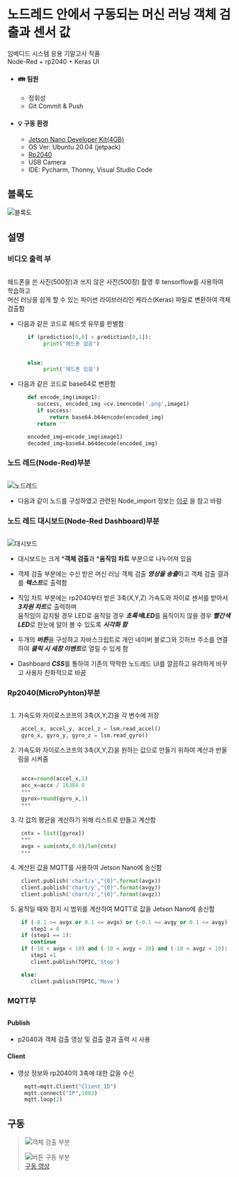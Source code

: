 # 노드레드 안에서 구동되는 머신 러닝 객체 검출과 센서 값
임베디드 시스템 응용 기말고사 작품  
Node-Red + rp2040 + Keras UI 
<!-------------------------------------------------------------Part 1------------------------------------------------------------------------------------------>
* #### :family: 팀원
  * 정휘성
  * Git Commit & Push
  
* #### 💡 구동 환경
  * <a href="https://developer.nvidia.com/embedded/jetson-nano-developer-kit" target="_blank">Jetson Nano Developer Kit(4GB)</a>  
  * OS Ver: Ubuntu 20.04 (jetpack)
  * <a href="https://docs.arduino.cc/hardware/nano-rp2040-connect" target="_blank">Rp2040</a>  
  * USB Camera
  * IDE: Pycharm, Thonny, Visual Studio Code

## 블록도
![블록도](./img/블록도_최종.jpg) 
  




##  
## 설명
### **비디오 출력 부**
##
  헤드폰을 쓴 사진(500장)과 쓰지 않은 사진(500장) 촬영 후 tensorflow를 사용하여 학습하고</br>
  머신 러닝을 쉽게 할 수 있는 파이썬 라이브러리인 케라스(Keras) 파일로 변환하여 객체 검출함     
  
  * 다음과 같은 코드로 헤드셋 유무를 판별함  
  
       ```python
          if (prediction[0,0] < prediction[0,1]):
               print("헤드폰 없음")


          else:
               print('헤드폰 있음')
       ```
  * 다음과 같은 코드로 base64로 변환함  
  
       ```python 
          def encode_img(image1):
             success, encoded_img =cv.imencode('.png',image1)
             if success:
                 return base64.b64encode(encoded_img)
             return ''

          encoded_img=encode_img(image1)
          decoded_img=base64.b64decode(encoded_img)
       ```
### **노드 레드(Node-Red)부분**  
##
  ![노드레드](./img/노드레드.jpg)  
  * 다음과 같이 노드를 구성하였고 관련된 Node_import 정보는 [이곳](./Node-Red_import/import_node.md) 을 참고 바람   
### **노드 레드 대시보드(Node-Red Dashboard)부분**  
##
  ![대시보드](./img/대시보드.jpg)  
  * 대시보드는 크게 ***객체 검출**과 ***움직임 차트** 부분으로 나누어져 있음  

  * 객체 검출 부분에는 수신 받은 머신 러닝 객체 검출 ***영상을 송출***하고 객체 검출 결과를 ***텍스트***로 출력함  

  * 직임 차트 부분에는 rp2040부터 받은 3축(X,Y,Z) 가속도와 자이로 센서를 받아서 ***3차원 차트***로 출력하며  
     움직임이 감지될 경우 LED로 움직일 경우 ***초록색LED***를 움직이지 않을 경우 ***빨간색LED***로 한눈에 알아 볼 수 있도록 ***시각화 함***
       
  * 두개의 ***버튼***을 구성하고 자바스크립트로 개인 네이버 블로그와 깃허브 주소를 연결하여 ***클릭 시 새창 이벤트***로 열릴 수 있게 함
    
  * Dashboard ***CSS***를 통하여 기존의 딱딱한 노드레드 UI를 깔끔하고 유려하게 바꾸고 사용자 친화적으로 바꿈
### **Rp2040(MicroPyhton)부분**  
##

  1. 가속도와 자이로스코프의 3축(X,Y,Z)을 각 변수에 저장 
    
       ```python
        accel_x, accel_y, accel_z = lsm.read_accel()  
        gyro_x, gyro_y, gyro_z = lsm.read_gyro()  
       ```  
  2. 가속도와 자이로스코프의 3축(X,Y,Z)을 원하는 값으로 만들기 위하여 계산과 반올림을 시켜줌  
    
       ```python 

        accx=round(accel_x,1)  
        acc_x=accx / 16384.0  
        ***  
        gyrox=round(gyro_x,1)  
        ***  
        ```
   3. 각 값의 평균을 계산하기 위해 리스트로 만들고 계산함  
     
       ```python 
        cntx = list([gyrox])  
        ***  
        avgx = sum(cntx,0.0)/len(cntx)  
        ***  
       ```
   4. 계산된 값을 MQTT를 사용하여 Jetson Nano에 송신함  
     
       ```python 
        client.publish('chart/x',"{0}".format(avgx))
        client.publish('chart/y',"{0}".format(avgy))
        client.publish('chart/z',"{0}".format(avgz))
       ```
   5. 움직일 때와 정지 시 범위를 계산하여 MQTT로 값을 Jetson Nano에 송신함  
     
       ```python 
        if (-0.1 >= avgx or 0.1 <= avgx) or (-0.1 >= avgy or 0.1 <= avgy) or (-0.1 >= avgz or 0.1 <= avgz):
           step1 = 0
        if (step1 == 1):
           continue
        if (-10 < avgx < 10) and (-10 < avgy < 10) and (-10 < avgz < 10): #mqtt 빈도를 고려하여 넓게 잡음
           step1 =1
           client.publish(TOPIC,'Stop') 

        else:
           client.publish(TOPIC,'Move')
       ```
 
 ### **MQTT부**  
 ##
   #### Publish 
   * p2040과 객체 검출 영상 및 검출 결과 출력 시 사용
   #### Client
   * 영상 정보와 rp2040의 3축에 대한 값을 수신  
      ```python 
        mqtt=mqtt.Client("Client_ID")
        mqtt.connect("IP",1883)
        mqtt.loop(2)
      ```
<!-------------------------------------------------------------Part 2------------------------------------------------------------------------------------------> 

##
## 구동
> ![객체 검출 부분](./img/Main.gif)  
> 
> ![버튼 구동 부분](./img/Web.gif)  
> [구동 영상](./)
##
